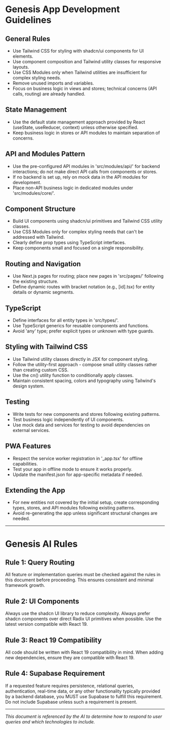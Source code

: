 # Genesis App Development Guidelines

## General Rules
- Use Tailwind CSS for styling with shadcn/ui components for UI elements.
- Use component composition and Tailwind utility classes for responsive layouts.
- Use CSS Modules only when Tailwind utilities are insufficient for complex styling needs.
- Remove unused imports and variables.
- Focus on business logic in views and stores; technical concerns (API calls, routing) are already handled.

## State Management
- Use the default state management approach provided by React (useState, useReducer, context) unless otherwise specified.
- Keep business logic in stores or API modules to maintain separation of concerns.

## API and Modules Pattern
- Use the pre-configured API modules in 'src/modules/api/' for backend interactions; do not make direct API calls from components or stores.
- If no backend is set up, rely on mock data in the API modules for development.
- Place non-API business logic in dedicated modules under 'src/modules/core/'.

## Component Structure
- Build UI components using shadcn/ui primitives and Tailwind CSS utility classes.
- Use CSS Modules only for complex styling needs that can't be addressed with Tailwind.
- Clearly define prop types using TypeScript interfaces.
- Keep components small and focused on a single responsibility.

## Routing and Navigation
- Use Next.js pages for routing; place new pages in 'src/pages/' following the existing structure.
- Define dynamic routes with bracket notation (e.g., [id].tsx) for entity details or dynamic segments.

## TypeScript
- Define interfaces for all entity types in 'src/types/'.
- Use TypeScript generics for reusable components and functions.
- Avoid 'any' type; prefer explicit types or unknown with type guards.

## Styling with Tailwind CSS
- Use Tailwind utility classes directly in JSX for component styling.
- Follow the utility-first approach - compose small utility classes rather than creating custom CSS.
- Use the cn() utility function to conditionally apply classes.
- Maintain consistent spacing, colors and typography using Tailwind's design system.

## Testing
- Write tests for new components and stores following existing patterns.
- Test business logic independently of UI components.
- Use mock data and services for testing to avoid dependencies on external services.

## PWA Features
- Respect the service worker registration in '_app.tsx' for offline capabilities.
- Test your app in offline mode to ensure it works properly.
- Update the manifest.json for app-specific metadata if needed.

## Extending the App
- For new entities not covered by the initial setup, create corresponding types, stores, and API modules following existing patterns.
- Avoid re-generating the app unless significant structural changes are needed.

---

# Genesis AI Rules

## Rule 1: Query Routing
All feature or implementation queries must be checked against the rules in this document before proceeding. This ensures consistent and minimal framework growth.

## Rule 2: UI Components
Always use the shadcn UI library to reduce complexity. Always prefer shadcn components over direct Radix UI primitives when possible. Use the latest version compatible with React 19.

## Rule 3: React 19 Compatibility
All code should be written with React 19 compatibility in mind. When adding new dependencies, ensure they are compatible with React 19.

## Rule 4: Supabase Requirement
If a requested feature requires persistence, relational queries, authentication, real-time data, or any other functionality typically provided by a backend database, you MUST use Supabase to fulfill this requirement. Do not include Supabase unless such a requirement is present.

---

_This document is referenced by the AI to determine how to respond to user queries and which technologies to include._ 